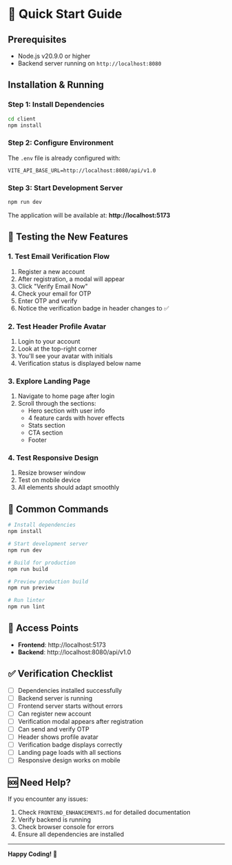 # 🚀 Quick Start Guide

## Prerequisites
- Node.js v20.9.0 or higher
- Backend server running on `http://localhost:8080`

## Installation & Running

### Step 1: Install Dependencies
```bash
cd client
npm install
```

### Step 2: Configure Environment
The `.env` file is already configured with:
```env
VITE_API_BASE_URL=http://localhost:8080/api/v1.0
```

### Step 3: Start Development Server
```bash
npm run dev
```

The application will be available at: **http://localhost:5173**

## 🎯 Testing the New Features

### 1. Test Email Verification Flow
1. Register a new account
2. After registration, a modal will appear
3. Click "Verify Email Now"
4. Check your email for OTP
5. Enter OTP and verify
6. Notice the verification badge in header changes to ✅

### 2. Test Header Profile Avatar
1. Login to your account
2. Look at the top-right corner
3. You'll see your avatar with initials
4. Verification status is displayed below name

### 3. Explore Landing Page
1. Navigate to home page after login
2. Scroll through the sections:
   - Hero section with user info
   - 4 feature cards with hover effects
   - Stats section
   - CTA section
   - Footer

### 4. Test Responsive Design
1. Resize browser window
2. Test on mobile device
3. All elements should adapt smoothly

## 🔧 Common Commands

```bash
# Install dependencies
npm install

# Start development server
npm run dev

# Build for production
npm run build

# Preview production build
npm run preview

# Run linter
npm run lint
```

## 📱 Access Points

- **Frontend**: http://localhost:5173
- **Backend**: http://localhost:8080/api/v1.0

## ✅ Verification Checklist

- [ ] Dependencies installed successfully
- [ ] Backend server is running
- [ ] Frontend server starts without errors
- [ ] Can register new account
- [ ] Verification modal appears after registration
- [ ] Can send and verify OTP
- [ ] Header shows profile avatar
- [ ] Verification badge displays correctly
- [ ] Landing page loads with all sections
- [ ] Responsive design works on mobile

## 🆘 Need Help?

If you encounter any issues:
1. Check `FRONTEND_ENHANCEMENTS.md` for detailed documentation
2. Verify backend is running
3. Check browser console for errors
4. Ensure all dependencies are installed

---

**Happy Coding! 🎉**